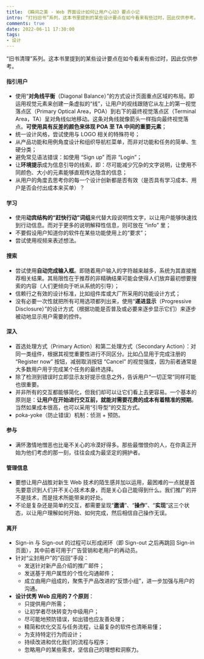 ```yaml
---
title: 《瞬间之美 - Web 界面设计如何让用户心动》要点小记
intro: “打扫旧书”系列，这本书里提到的某些设计要点在如今看来有些过时，因此仅供参考。
comments: true
date: 2022-06-11 17:30:00
tags:
- 设计
---
```


“旧书清理”系列。这本书里提到的某些设计要点在如今看来有些过时，因此仅供参考。

#### 指引用户

* 使用“**对角线平衡**（Diagonal Balance）”的方式设计页面重点区域的布局。即运用视觉元素来创建一条虚拟的“线”，让用户的视线跟随它从左上的第一视觉落点区（Primary Optical Area，POA）到右下的最终视觉落点区（Terminal Area，TA）呈对角线似地移动。这条对角线就像箭头一样指向最终视觉落点。**可使用具有反差的颜色来体现 POA 至 TA 中间的重要元素**；
* 统一设计风格，尝试使用与 LOGO 相关的特殊符号；
* 从产品功能和用例角度设计和组织导航栏菜单，而非对功能和任务的简单、生硬分类；
* 避免常见语法错误：如使用 “Sign up” 而非 “Login”；
* 让**环境提示**成为信息引导的线索，即：尽可能减少冗杂的文字说明，让使用不同颜色、大小的元素能够直观传达隐含的信息；
* 从用户的角度去思考你的每一个设计创新都是否有效（是否具有学习成本、用户是否会付出成本来买单）？

#### 学习

* 使用**动宾结构的“赶快行动”词组**来代替大段说明性文字，以让用户能够快速找到行动信息。而对于更多的说明解释性信息，则可放在 “info” 里；
* 不要假设用户知道你的软件在某些功能使用上的“要求”；
* 尝试使用视频来表述想法。

#### 搜索

* 尝试使用**自动完成输入框**。即随着用户输入的字符越来越多，系统为其直接推荐相关结果。其局限性在于推荐的非精确结果可能会使得人们放弃最初想要搜索的内容（人们更倾向于听从系统的引导）；
* 信赖行之有效的设计标准，比如组件库或大厂所采用的功能设计方式；
* 没有必要一次性就把所有可用选项都列出来，使用“**递进显示**（Progressive Disclosure）”的设计方式（根据功能是否普及或必要来逐步显示它们）来逐步被动地显示用户需要的控件。

#### 深入

* 首选处理方式（Primary Action）和第二处理方式（Secondary Action）：对同一类组件，根据其视觉重要性进行不同区分。比如凸显用于完成注册的 “Register now” 按钮，减弱取消按钮 “Cancel” 的视觉强度，因为前者通常是大多数用户用于完成某个任务的最终选择。
* 除了检测到错误时立即显示友好提示信息之外，告诉用户“一切正常”同样可能也很重要。
* 并非所有的交互都能够简化，但我们却可以让它们看上去更容易。一个基本的原则是：**让用户在开始进行交互前，就能对需要花费的成本有着精准的预期**。当然如果成本很高，也可以采用“引导型”的交互方式。
* poka-yoke（防止错误）机制：侦测 + 预防。

#### 参与

* 满怀激情地憎恶也比毫不关心的冷漠好得多。那些最憎恨你的人，在你真正开始为他们考虑的那一刻，往往会成为最坚定的拥护者。

#### 管理信息

* 要想让用户战胜对新生 Web 技术的陌生感并加以运用，最困难的一点就是首先要意识到人们并不关心技术本身，而是关心自己能得到什么。我们推广的并不是技术，而是技术所能带来的好处。
* 不论是复杂还是简单的交互，都需要呈现“**邀请**”、“**操作**”、“**实现**”这三个状态，以让用户理解如何开始、如何完成，然后相信自己操作无误。

#### 离开

* Sign-in 与 Sign-out 的过程可以形成闭环（即 Sign-out 之后再跳回 Sign-in 页面），其中前者可用于广告营销和老用户的再动员。
* 针对“尘封用户”的“召回”手段：
  * 发送针对新产品介绍的推广邮件；
  * 发送基于用户属性的个性化沟通邮件；
  * 成立由用户组成的，聚焦于产品改进的“反馈小组”，进一步加强与用户的沟通。
* **设计优秀 Web 应用的 7 个原则**：
  * 只提供用户所需；
  * 让初学者尽快转变为中级用户；
  * 尽可能地预防错误，如出错也应友善处理；
  * 精简和优化交互与任务流程，让最复杂的软件也清晰易懂；
  * 为支持特定行为而设计；
  * 持续改进和优化我们的流程与程序；
  * 忽略用户的某些需求，坚信自己的理想和洞察力。
